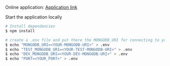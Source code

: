 Online application: [Application link](https://phonebook-fullstackopen-hoanghiep.fly.dev/)

Start the application locally

```bash
# Install dependancies
$ npm install

# create a .env file and put there the MONGODB_URI for connecting to your mongodb database
$ echo "MONGODB_URI=<YOUR-MONGODB-URI>" > .env
$ echo "TEST_MONGODB_URI=<YOUR-TEST-MONGODB-URI>" > .env
$ echo "DEV_MONGODB_URI=<YOUR-DEV-MONGODB-URI>" > .env
$ echo "PORT=<YOUR_PORT>" > .env
```
